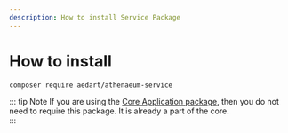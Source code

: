 ```yaml
---
description: How to install Service Package
---
```


# How to install

```console
composer require aedart/athenaeum-service
```

::: tip Note
If you are using the [Core Application package](../core), then you do not need to require this package.
It is already a part of the core.  
:::

